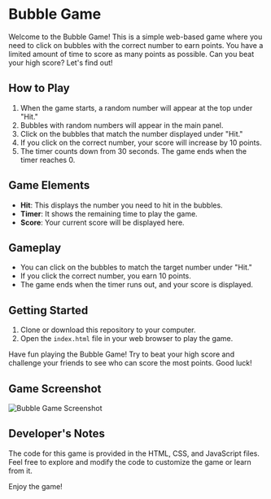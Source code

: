 # Bubble Game

Welcome to the Bubble Game! This is a simple web-based game where you need to click on bubbles with the correct number to earn points. You have a limited amount of time to score as many points as possible. Can you beat your high score? Let's find out!

## How to Play

1. When the game starts, a random number will appear at the top under "Hit."
2. Bubbles with random numbers will appear in the main panel.
3. Click on the bubbles that match the number displayed under "Hit."
4. If you click on the correct number, your score will increase by 10 points.
5. The timer counts down from 30 seconds. The game ends when the timer reaches 0.

## Game Elements

- **Hit**: This displays the number you need to hit in the bubbles.
- **Timer**: It shows the remaining time to play the game.
- **Score**: Your current score will be displayed here.

## Gameplay

- You can click on the bubbles to match the target number under "Hit."
- If you click the correct number, you earn 10 points.
- The game ends when the timer runs out, and your score is displayed.

## Getting Started

1. Clone or download this repository to your computer.
2. Open the `index.html` file in your web browser to play the game.

Have fun playing the Bubble Game! Try to beat your high score and challenge your friends to see who can score the most points. Good luck!

## Game Screenshot

![Bubble Game Screenshot](screenshot.png)

## Developer's Notes

The code for this game is provided in the HTML, CSS, and JavaScript files. Feel free to explore and modify the code to customize the game or learn from it.

Enjoy the game!
